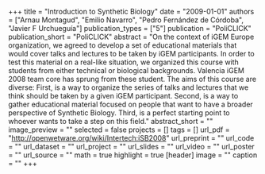 +++
title = "Introduction to Synthetic Biology"
date = "2009-01-01"
authors = ["Arnau Montagud", "Emilio Navarro", "Pedro Fernández de Córdoba", "Javier F Urchueguía"]
publication_types = ["5"]
publication = "PoliCLICK"
publication_short = "PoliCLICK"
abstract = "On the context of iGEM Europe organization, we agreed to develop a set of educational materials that would cover talks and lectures to be taken by iGEM participants. In order to test this material on a real-like situation, we organized this course with students from either technical or biological backgrounds. Valencia iGEM 2008 team core has sprung from these student.
The aims of this course are diverse:
    First, is a way to organize the series of talks and lectures that we think should be taken by a given iGEM participant.
    Second, is a way to gather educational material focused on people that want to have a broader perspective of Synthetic Biology.
    Third, is a perfect starting point to whoever wants to take a step on this field."
abstract_short = ""
image_preview = ""
selected = false
projects = []
tags = []
url_pdf = "http://openwetware.org/wiki/Intertech:iSB2008"
url_preprint = ""
url_code = ""
url_dataset = ""
url_project = ""
url_slides = ""
url_video = ""
url_poster = ""
url_source = ""
math = true
highlight = true
[header]
image = ""
caption = ""
+++
